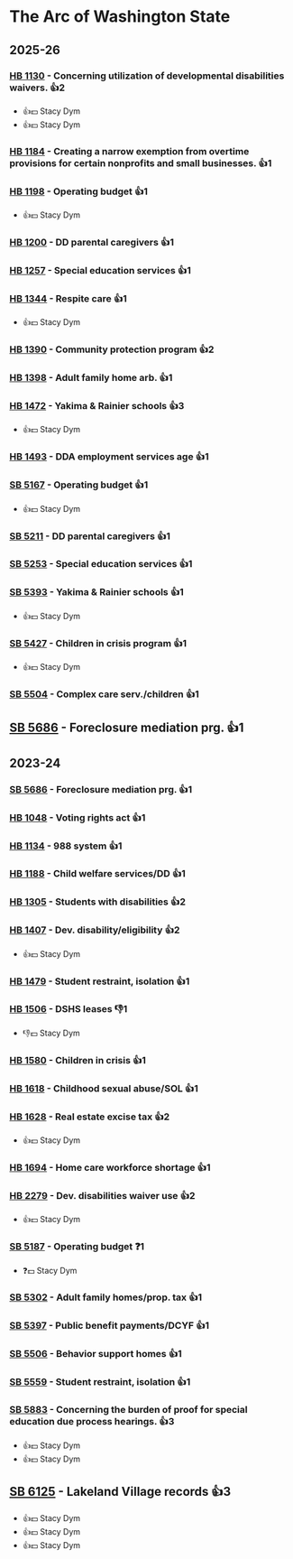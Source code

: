 # The Arc of Washington State
## 2025-26

### [HB 1130](/bill/2025-26/hb/1130/) - Concerning utilization of developmental disabilities waivers. 👍2  
* 👍💵 Stacy Dym
* 👍💵 Stacy Dym

### [HB 1184](/bill/2025-26/hb/1184/) - Creating a narrow exemption from overtime provisions for certain nonprofits and small businesses. 👍1  

### [HB 1198](/bill/2025-26/hb/1198/) - Operating budget 👍1  
* 👍💵 Stacy Dym

### [HB 1200](/bill/2025-26/hb/1200/) - DD parental caregivers 👍1  

### [HB 1257](/bill/2025-26/hb/1257/) - Special education services 👍1  

### [HB 1344](/bill/2025-26/hb/1344/) - Respite care 👍1  
* 👍💵 Stacy Dym

### [HB 1390](/bill/2025-26/hb/1390/) - Community protection program 👍2  

### [HB 1398](/bill/2025-26/hb/1398/) - Adult family home arb. 👍1  

### [HB 1472](/bill/2025-26/hb/1472/) - Yakima & Rainier schools 👍3  
* 👍💵 Stacy Dym

### [HB 1493](/bill/2025-26/hb/1493/) - DDA employment services age 👍1  

### [SB 5167](/bill/2025-26/sb/5167/) - Operating budget 👍1  
* 👍💵 Stacy Dym

### [SB 5211](/bill/2025-26/sb/5211/) - DD parental caregivers 👍1  

### [SB 5253](/bill/2025-26/sb/5253/) - Special education services 👍1  

### [SB 5393](/bill/2025-26/sb/5393/) - Yakima & Rainier schools 👍1  
* 👍💵 Stacy Dym

### [SB 5427](/bill/2025-26/sb/5427/) - Children in crisis program 👍1  
* 👍💵 Stacy Dym

### [SB 5504](/bill/2025-26/sb/5504/) - Complex care serv./children 👍1  

## [SB 5686](/bill/2025-26/sb/5686/) - Foreclosure mediation prg. 👍1  

## 2023-24

### [SB 5686](/bill/2023-24/sb/5686/) - Foreclosure mediation prg. 👍1  

### [HB 1048](/bill/2023-24/hb/1048/) - Voting rights act 👍1  

### [HB 1134](/bill/2023-24/hb/1134/) - 988 system 👍1  

### [HB 1188](/bill/2023-24/hb/1188/) - Child welfare services/DD 👍1  

### [HB 1305](/bill/2023-24/hb/1305/) - Students with disabilities 👍2  

### [HB 1407](/bill/2023-24/hb/1407/) - Dev. disability/eligibility 👍2  
* 👍💵 Stacy Dym

### [HB 1479](/bill/2023-24/hb/1479/) - Student restraint, isolation 👍1  

### [HB 1506](/bill/2023-24/hb/1506/) - DSHS leases  👎1 
* 👎💵 Stacy Dym

### [HB 1580](/bill/2023-24/hb/1580/) - Children in crisis 👍1  

### [HB 1618](/bill/2023-24/hb/1618/) - Childhood sexual abuse/SOL 👍1  

### [HB 1628](/bill/2023-24/hb/1628/) - Real estate excise tax 👍2  
* 👍💵 Stacy Dym

### [HB 1694](/bill/2023-24/hb/1694/) - Home care workforce shortage 👍1  

### [HB 2279](/bill/2023-24/hb/2279/) - Dev. disabilities waiver use 👍2  
* 👍💵 Stacy Dym

### [SB 5187](/bill/2023-24/sb/5187/) - Operating budget   ❓1
* ❓💵 Stacy Dym

### [SB 5302](/bill/2023-24/sb/5302/) - Adult family homes/prop. tax 👍1  

### [SB 5397](/bill/2023-24/sb/5397/) - Public benefit payments/DCYF 👍1  

### [SB 5506](/bill/2023-24/sb/5506/) - Behavior support homes 👍1  

### [SB 5559](/bill/2023-24/sb/5559/) - Student restraint, isolation 👍1  

### [SB 5883](/bill/2023-24/sb/5883/) - Concerning the burden of proof for special education due process hearings. 👍3  
* 👍💵 Stacy Dym
* 👍💵 Stacy Dym

## [SB 6125](/bill/2023-24/sb/6125/) - Lakeland Village records 👍3  
* 👍💵 Stacy Dym
* 👍💵 Stacy Dym
* 👍💵 Stacy Dym
